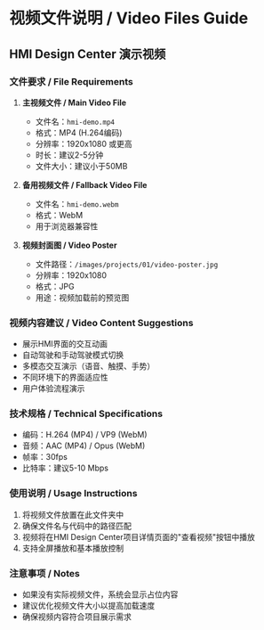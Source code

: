 # 视频文件说明 / Video Files Guide

## HMI Design Center 演示视频

### 文件要求 / File Requirements

1. **主视频文件 / Main Video File**
   - 文件名：`hmi-demo.mp4`
   - 格式：MP4 (H.264编码)
   - 分辨率：1920x1080 或更高
   - 时长：建议2-5分钟
   - 文件大小：建议小于50MB

2. **备用视频文件 / Fallback Video File**
   - 文件名：`hmi-demo.webm`
   - 格式：WebM
   - 用于浏览器兼容性

3. **视频封面图 / Video Poster**
   - 文件路径：`/images/projects/01/video-poster.jpg`
   - 分辨率：1920x1080
   - 格式：JPG
   - 用途：视频加载前的预览图

### 视频内容建议 / Video Content Suggestions

- 展示HMI界面的交互动画
- 自动驾驶和手动驾驶模式切换
- 多模态交互演示（语音、触摸、手势）
- 不同环境下的界面适应性
- 用户体验流程演示

### 技术规格 / Technical Specifications

- 编码：H.264 (MP4) / VP9 (WebM)
- 音频：AAC (MP4) / Opus (WebM)
- 帧率：30fps
- 比特率：建议5-10 Mbps

### 使用说明 / Usage Instructions

1. 将视频文件放置在此文件夹中
2. 确保文件名与代码中的路径匹配
3. 视频将在HMI Design Center项目详情页面的"查看视频"按钮中播放
4. 支持全屏播放和基本播放控制

### 注意事项 / Notes

- 如果没有实际视频文件，系统会显示占位内容
- 建议优化视频文件大小以提高加载速度
- 确保视频内容符合项目展示需求 